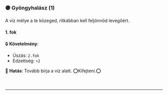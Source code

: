 ### 🟣 Gyöngyhalász (1)

A víz mélye a te közeged, ritkábban kell feljönnöd levegőért.

#### 1. fok

🔒 **Követelmény**:
- Úszás: `2.fok`
- Edzettség: `+2`

🌟 **Hatás**: Tovább bírja a víz alatt. ⭕Kifejteni.⭕

<br />

---
